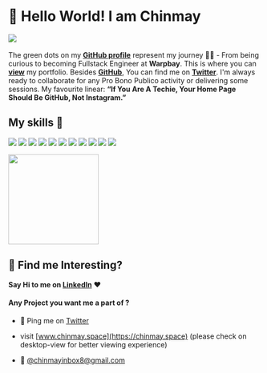 # 👋 Hello World! I am Chinmay

<!-- [![Open Source Love](https://badges.frapsoft.com/os/v2/open-source.svg?v=103)](https://github.com/chinmay4o) -->
[![](https://cdn.rawgit.com/sindresorhus/awesome/d7305f38d29fed78fa85652e3a63e154dd8e8829/media/badge.svg)](https://github.com/chinmay4o)
<br> <br>
The green dots on my [**GitHub profile**](https://github.com/chinmay4o?tab=repositories) represent my journey 🏃‍♂️ - From being curious to becoming Fullstack Engineer at **Warpbay**. This is where you can [**view**](https://chinmay.space) my portfolio.  Besides [**GitHub**](https://github.com/chinmay4o/), You can find me on [**Twitter**](https://twitter.com/chinmay4o). I'm always ready to collaborate for any Pro Bono Publico activity or delivering some sessions. 
My favourite linear: **“If You Are A Techie, Your Home Page Should Be GitHub, Not Instagram.”**

<!-- ##  My Github Status 👩🏻‍💻
 <img width="48%" src="https://github-readme-streak-stats.herokuapp.com/?user=chinmay4o" /> -->

## My skills 🚀

![](https://img.shields.io/badge/HTML5-E34F26?style=for-the-badge&logo=html5&logoColor=white)
![](https://img.shields.io/badge/JavaScript-F7DF1E?style=for-the-badge&logo=javascript&logoColor=black)
![](https://img.shields.io/badge/CSS3-1572B6?style=for-the-badge&logo=css3&logoColor=white)
![](https://img.shields.io/badge/Markdown-000000?style=for-the-badge&logo=markdown&logoColor=white)
![](https://img.shields.io/badge/React-20232A?style=for-the-badge&logo=react&logoColor=61DAFB)
![](https://img.shields.io/badge/Node-47CB34?style=for-the-badge&logo=node&logoColor=61DAFB)
![](https://img.shields.io/badge/AWS-FFA119?style=for-the-badge&logo=AWS&logoColor=61DAFB)
![](https://img.shields.io/badge/MongoDB-20232A?style=for-the-badge&logo=AWS&logoColor=61DAFB)
![](https://img.shields.io/badge/Tailwind-20232A?style=for-the-badge&logo=Tailwind&logoColor=61DAFB)
![](https://img.shields.io/badge/Bootstrap-563D7C?style=for-the-badge&logo=bootstrap&logoColor=white)
![](https://img.shields.io/badge/figma-0AC97F?style=for-the-badge&logo=figma&logoColor=white)

<a href="https://github.com/chinmay4o">
<!--  <img height="180em" src="https://github-readme-stats.vercel.app/api?username=chinmay4o&theme=buefy&show_icons=true" /> -->
  <img height="180em" src="https://github-readme-stats.vercel.app/api/top-langs/?username=chinmay4o&theme=buefy&layout=compact" />
</a>
 
<!--  <img align="right" height="270px" width="350" src="https://user-images.githubusercontent.com/72685035/147284506-c53eae58-0243-4026-a850-f091f0833326.gif" /> -->

## :dart: Find me Interesting? 
**Say Hi to me on [LinkedIn](https://www.linkedin.com/in/chinmay4o/)** :heart: 

#### Any Project you want me a part of ?

 - 👀 Ping me on [Twitter](https://twitter.com/chinmay4o)
 - visit [www.chinmay.space](https://chinmay.space) (please check on desktop-view for better viewing experience)

 - 💌 [@chinmayinbox8@gmail.com](mailto:chinmayinbox8@gmail.com)


<!-- - 👋  Hello World! I am Chinmay Surve
- 👀  I’m am a Full Stack developer
- 📫  Reach me @chinmayinbox8@gmail.com
- > Visit [https://www.chinmay.space/](https://www.chinmay.space/) - (please check on desktop-view for better viewing experience) -->
<!---
chinmay4o/chinmay4o is a ✨ special ✨ repository because its `README.md` (this file) appears on your GitHub profile.
You can click the Preview link to take a look at your changes.
--->
